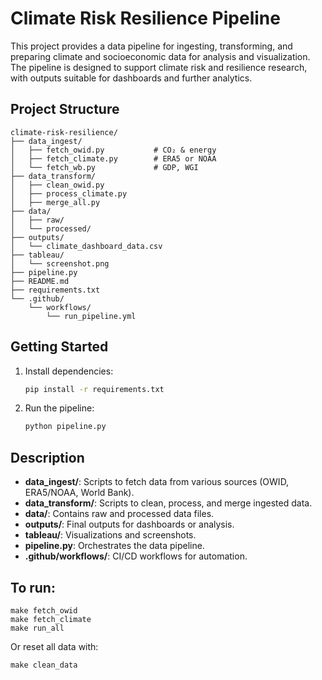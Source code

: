 # Climate Risk Resilience Pipeline

This project provides a data pipeline for ingesting, transforming, and preparing climate and socioeconomic data for analysis and visualization. The pipeline is designed to support climate risk and resilience research, with outputs suitable for dashboards and further analytics.

## Project Structure

```
climate-risk-resilience/
├── data_ingest/
│   ├── fetch_owid.py           # CO₂ & energy
│   ├── fetch_climate.py        # ERA5 or NOAA
│   └── fetch_wb.py             # GDP, WGI
├── data_transform/
│   ├── clean_owid.py
│   ├── process_climate.py
│   ├── merge_all.py
├── data/
│   ├── raw/
│   └── processed/
├── outputs/
│   └── climate_dashboard_data.csv
├── tableau/
│   └── screenshot.png
├── pipeline.py
├── README.md
├── requirements.txt
└── .github/
    └── workflows/
        └── run_pipeline.yml
```

## Getting Started

1. Install dependencies:
   ```bash
   pip install -r requirements.txt
   ```
2. Run the pipeline:
   ```bash
   python pipeline.py
   ```

## Description
- **data_ingest/**: Scripts to fetch data from various sources (OWID, ERA5/NOAA, World Bank).
- **data_transform/**: Scripts to clean, process, and merge ingested data.
- **data/**: Contains raw and processed data files.
- **outputs/**: Final outputs for dashboards or analysis.
- **tableau/**: Visualizations and screenshots.
- **pipeline.py**: Orchestrates the data pipeline.
- **.github/workflows/**: CI/CD workflows for automation. 

## To run: 

```
make fetch_owid
make fetch_climate
make run_all
```

Or reset all data with:

```
make clean_data
```